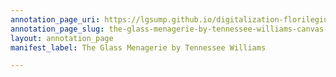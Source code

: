 ```yaml
---
annotation_page_uri: https://lgsump.github.io/digitalization-florilegium/annotations/the-glass-menagerie-by-tennessee-williams-canvas-1-1317-407802.json
annotation_page_slug: the-glass-menagerie-by-tennessee-williams-canvas-1-1317-407802
layout: annotation_page
manifest_label: The Glass Menagerie by Tennessee Williams

---
```

